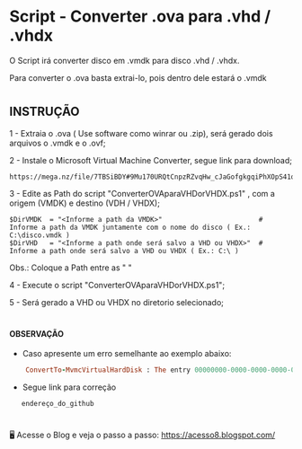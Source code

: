 # Script - Converter .ova para .vhd / .vhdx  

O Script irá converter disco em .vmdk para disco .vhd / .vhdx. 

Para converter o .ova basta extrai-lo, pois dentro dele estará o .vmdk
#

## INSTRUÇÃO

1 - Extraia o .ova ( Use software como winrar ou .zip), será gerado dois arquivos o .vmdk e o .ovf; 

2 - Instale o Microsoft Virtual Machine Converter, segue link para download; 
 
    https://mega.nz/file/7TBSiBDY#9Mu170URQtCnpzRZvqHw_cJaGofgkgqiPhXOpS41q34

3 - Edite as Path do script "ConverterOVAparaVHDorVHDX.ps1" , com a origem (VMDK) e destino (VDH / VHDX);
   
    $DirVMDK  = "<Informe a path da VMDK>"                        # Informe a path da VMDK juntamente com o nome do disco ( Ex.: C:\disco.vmdk )
    $DirVHD   = "<Informe a path onde será salvo a VHD ou VHDX>"  # Informe a path onde será salvo a VHD ou VHDX ( Ex.: C:\ )

Obs.: Coloque a Path entre as " "

4 - Execute o script "ConverterOVAparaVHDorVHDX.ps1";

5 - Será gerado a VHD ou VHDX no diretorio selecionado;   

#

#### OBSERVAÇÃO

- Caso apresente um erro semelhante ao exemplo abaixo: 

```ruby
    ConvertTo-MvmcVirtualHardDisk : The entry 00000000-0000-0000-0000-000000000000 is not a supported disk database entry for the descriptor. 
```
- Segue link para correção

```
   endereço_do_github
```
#
🖥️ Acesse o Blog e veja o passo a passo: https://acesso8.blogspot.com/

#
